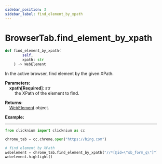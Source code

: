 ```yaml
---
sidebar_position: 3
sidebar_label: find_element_by_xpath
---
```

# BrowserTab.find_element_by_xpath
```python
def find_element_by_xpath(
        self,
        xpath: str
    ) -> WebElement
```  

In the active browser, find element by the given XPath.  

**Parameters:**  
    &emsp;**xpath[Required]**: str     
        &emsp;&emsp; the XPath of the element to find.   

**Returns:**  
    &emsp;[WebElement](./webelement/webelement.md) object.

**Example:**
***
```python
from clicknium import clicknium as cc

chrome_tab = cc.chrome.open("https://bing.com")

# find element by XPath
webelement = chrome_tab.find_element_by_xpath("//*[@id=\"sb_form_q\"]")
webelement.highlight()

```